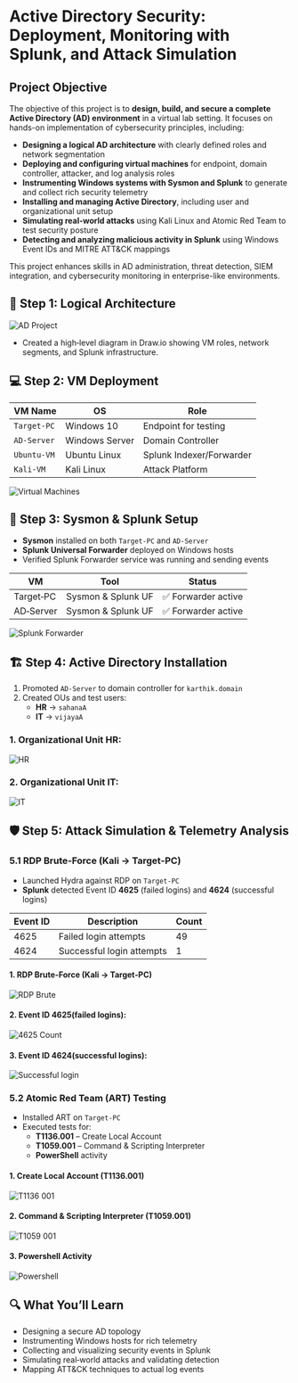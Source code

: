 # Active Directory Security: Deployment, Monitoring with Splunk, and Attack Simulation

## Project Objective
The objective of this project is to **design, build, and secure a complete Active Directory (AD) environment** in a virtual lab setting. It focuses on hands-on implementation of cybersecurity principles, including:

- **Designing a logical AD architecture** with clearly defined roles and network segmentation
- **Deploying and configuring virtual machines** for endpoint, domain controller, attacker, and log analysis roles
- **Instrumenting Windows systems with Sysmon and Splunk** to generate and collect rich security telemetry
- **Installing and managing Active Directory**, including user and organizational unit setup
- **Simulating real-world attacks** using Kali Linux and Atomic Red Team to test security posture
- **Detecting and analyzing malicious activity in Splunk** using Windows Event IDs and MITRE ATT&CK mappings

This project enhances skills in AD administration, threat detection, SIEM integration, and cybersecurity monitoring in enterprise-like environments.

## 🚀 Step 1: Logical Architecture  
 ![AD Project](https://github.com/user-attachments/assets/7c7c3952-39e0-43cb-be46-573c25a9c8eb)
- Created a high‑level diagram in Draw.io showing VM roles, network segments, and Splunk infrastructure.

## 💻 Step 2: VM Deployment  
| VM Name      | OS             | Role                   |
|--------------|----------------|------------------------|
| `Target-PC`  | Windows 10     | Endpoint for testing   |
| `AD-Server`  | Windows Server | Domain Controller      |
| `Ubuntu-VM`  | Ubuntu Linux   | Splunk Indexer/Forwarder |
| `Kali-VM`    | Kali Linux     | Attack Platform        |

![Virtual Machines](https://github.com/user-attachments/assets/351792a7-830d-4ce6-94b5-30d10e717ae8)


## 🔧 Step 3: Sysmon & Splunk Setup  
- **Sysmon** installed on both `Target-PC` and `AD-Server`  
- **Splunk Universal Forwarder** deployed on Windows hosts  
- Verified Splunk Forwarder service was running and sending events  

| VM           | Tool                | Status              |
|--------------|---------------------|---------------------|
| Target‑PC    | Sysmon & Splunk UF  | ✅ Forwarder active |
| AD‑Server    | Sysmon & Splunk UF  | ✅ Forwarder active |

![Splunk Forwarder](https://github.com/user-attachments/assets/bdd16c60-ba1a-4e4c-8999-0fb287674d9f)

## 🏗 Step 4: Active Directory Installation  
1. Promoted `AD-Server` to domain controller for `karthik.domain`  
2. Created OUs and test users:  
   - **HR** →  `sahanaA`
   - **IT** →  `vijayaA` 

### 1. Organizational Unit HR: 

![HR](https://github.com/user-attachments/assets/06834537-9eb4-498c-bb6e-ae00d89a776f)

### 2. Organizational Unit IT: 

![IT](https://github.com/user-attachments/assets/bb01c6a6-0145-49b1-b304-32e089b992d7)


## 🛡 Step 5: Attack Simulation & Telemetry Analysis  

### 5.1 RDP Brute‑Force (Kali → Target‑PC)  
- Launched Hydra against RDP on `Target-PC`  
- **Splunk** detected Event ID **4625** (failed logins) and **4624** (successful logins)  

| Event ID | Description               | Count |
|----------|---------------------------|-------|
| 4625     | Failed login attempts     |  49   |
| 4624     | Successful login attempts |   1   |

#### 1. RDP Brute‑Force (Kali → Target‑PC)
![RDP Brute](https://github.com/user-attachments/assets/a42ada35-a4bf-4498-b8d3-4d901951ed45)

#### 2. Event ID 4625(failed logins):

![4625 Count](https://github.com/user-attachments/assets/ab1f6fb0-1cc1-4928-b8a8-b589aa2ec13d)

#### 3. Event ID 4624(successful logins):

![Successful login](https://github.com/user-attachments/assets/5f82705a-5e4e-475f-a03c-95dd9222feed)


### 5.2 Atomic Red Team (ART) Testing  
- Installed ART on `Target-PC`  
- Executed tests for:
  - **T1136.001** – Create Local Account  
  - **T1059.001** – Command & Scripting Interpreter  
  - **PowerShell** activity  

#### 1. Create Local Account (T1136.001) 
![T1136 001](https://github.com/user-attachments/assets/c9013d1f-e0dd-4ef2-9414-a0f1f750aaff)

#### 2. Command & Scripting Interpreter (T1059.001)
![T1059 001](https://github.com/user-attachments/assets/91c57db3-f7a2-4882-a01f-81dfa7a8621b)

#### 3.  Powershell Activity
![Powershell](https://github.com/user-attachments/assets/dd312e15-f256-4f58-adfc-47a5ee9b5fde)


## 🔍 What You’ll Learn  
- Designing a secure AD topology  
- Instrumenting Windows hosts for rich telemetry  
- Collecting and visualizing security events in Splunk  
- Simulating real‑world attacks and validating detection  
- Mapping ATT&CK techniques to actual log events  




